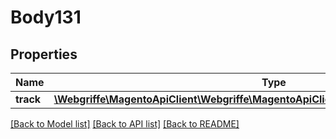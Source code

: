 # Body131

## Properties
Name | Type | Description | Notes
------------ | ------------- | ------------- | -------------
**track** | [**\Webgriffe\MagentoApiClient\Webgriffe\MagentoApiClient\Model\RmaDataTrackInterface**](RmaDataTrackInterface.md) |  | 

[[Back to Model list]](../README.md#documentation-for-models) [[Back to API list]](../README.md#documentation-for-api-endpoints) [[Back to README]](../README.md)


